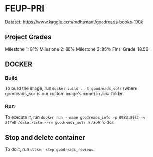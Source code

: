 # FEUP-PRI

Dataset: https://www.kaggle.com/mdhamani/goodreads-books-100k

## Project Grades

Milestone 1: 81% 
Milestone 2: 86%
Milestone 3: 85%
Final Grade: 18.50

## DOCKER

### Build

To build the image, run `docker build . -t goodreads_solr` (where goodreads_solr is our custom image's name) in _/solr_ folder.

### Run

To execute it, run `docker run --name goodreads_info -p 8983:8983 -v ${PWD}/data:/data --rm goodreads_solr` in _/solr_ folder.


## Stop and delete container

To do it, run `docker stop goodreads_reviews`.
